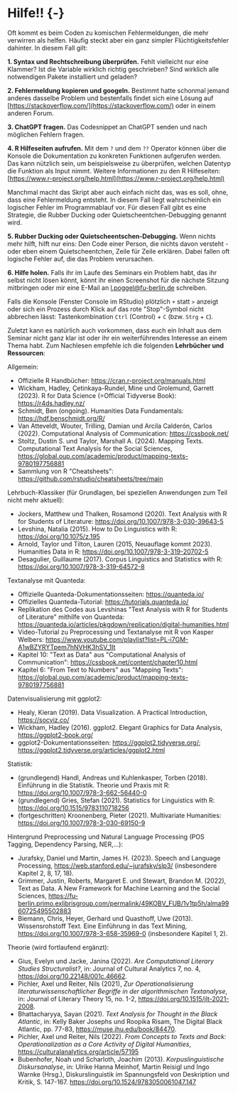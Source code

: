 # Hilfe!! {-} 

Oft kommt es beim Coden zu komischen Fehlermeldungen, die mehr verwirren als helfen. Häufig steckt aber ein ganz simpler Flüchtigkeitsfehler dahinter. In diesem Fall gilt:

**1. Syntax und Rechtschreibung überprüfen.** Fehlt vielleicht nur eine Klammer? Ist die Variable wirklich richtig geschrieben? Sind wirklich alle notwendigen Pakete installiert und geladen?

**2. Fehlermeldung kopieren und googeln.** Bestimmt hatte schonmal jemand anderes dasselbe Problem und bestenfalls findet sich eine Lösung auf [https://stackoverflow.com/](https://stackoverflow.com/) oder in einem anderen Forum.

**3. ChatGPT fragen.** Das Codesnippet an ChatGPT senden und nach möglichen Fehlern fragen.

**4. R Hilfeseiten aufrufen.** Mit dem `?` und dem `??` Operator können über die Konsole die Dokumentation zu konkreten Funktionen aufgerufen werden. Das kann nützlich sein, um beispielsweise zu überprüfen, welchen Datentyp die Funktion als Input nimmt. Weitere Informationen zu den R Hilfeseiten: [https://www.r-project.org/help.html](https://www.r-project.org/help.html) 

Manchmal macht das Skript aber auch einfach nicht das, was es soll, ohne, dass eine Fehlermeldung entsteht. In diesem Fall liegt wahrscheinlich ein logischer Fehler im Programmablauf vor. Für diesen Fall gibt es eine Strategie, die Rubber Ducking oder Quietscheentchen-Debugging genannt wird.

**5. Rubber Ducking oder Quietscheentschen-Debugging.** Wenn nichts mehr hilft, hilft nur eins: Den Code einer Person, die nichts davon versteht - oder eben einem Quietscheentchen, Zeile für Zeile erklären. Dabei fallen oft logische Fehler auf, die das Problem verursachen.

**6. Hilfe holen.** Falls ihr im Laufe des Seminars ein Problem habt, das ihr selbst nicht lösen könnt, könnt ihr einen Screenshot für die nächste Sitzung mitbringen oder mir eine E-Mail an l.poggel@fu-berlin.de schreiben.

Falls die Konsole (Fenster Console im RStudio) plötzlich `+` statt `>` anzeigt oder sich ein Prozess durch Klick auf das rote "Stop"-Symbol nicht abbrechen lässt: Tastenkombination `Ctrl` (Control) + `C` (bzw. `Strg` + `C`).

Zuletzt kann es natürlich auch vorkommen, dass euch ein Inhalt aus dem Seminar nicht ganz klar ist oder ihr ein weiterführendes Interesse an einem Thema habt. Zum Nachlesen empfehle ich die folgenden **Lehrbücher und Ressourcen**:

Allgemein:

* Offizielle R Handbücher: https://cran.r-project.org/manuals.html
* Wickham, Hadley, Çetinkaya-Rundel, Mine und Grolemund, Garrett (2023). R for Data Science (=Official Tidyverse Book): https://r4ds.hadley.nz/
* Schmidt, Ben (ongoing). Humanities Data Fundamentals: https://hdf.benschmidt.org/R/
* Van Atteveldt, Wouter, Trilling, Damian und Arcila Calderón, Carlos (2022). Computational Analysis of Communication: https://cssbook.net/
* Stoltz, Dustin S. und Taylor, Marshall A. (2024). Mapping Texts. Computational Text Analysis for the Social Sciences, https://global.oup.com/academic/product/mapping-texts-9780197756881
* Sammlung von R "Cheatsheets": https://github.com/rstudio/cheatsheets/tree/main


Lehrbuch-Klassiker (für Grundlagen, bei speziellen Anwendungen zum Teil nicht mehr aktuell): 

* Jockers, Matthew und Thalken, Rosamond (2020). Text Analysis with R for Students of Literature: https://doi.org/10.1007/978-3-030-39643-5
* Levshina, Natalia (2015). How to Do Linguistics with R: https://doi.org/10.1075/z.195
* Arnold, Taylor und Tilton, Lauren (2015, Neuauflage kommt 2023). Humanities Data in R:  https://doi.org/10.1007/978-3-319-20702-5
* Desagulier, Guillaume (2017). Corpus Linguistics and Statistics with R: https://doi.org/10.1007/978-3-319-64572-8

Textanalyse mit Quanteda: 

* Offizielle Quanteda-Dokumentationsseiten: https://quanteda.io/
* Offizielles Quanteda-Tutorial:  https://tutorials.quanteda.io/
* Replikation des Codes aus Levshinas "Text Analysis with R for Students of Literature" mithilfe von Quanteda: https://quanteda.io/articles/pkgdown/replication/digital-humanities.html 
* Video-Tutorial zu Preprocessing und Textanalyse mit R von Kasper Welbers: https://www.youtube.com/playlist?list=PL-i7GM-A1wBZYRYTpem7hNVHK3hSV_1It 
* Kapitel 10: "Text as Data" aus "Computational Analysis of Communication":  https://cssbook.net/content/chapter10.html
* Kapitel 6: "From Text to Numbers" aus "Mapping Texts": https://global.oup.com/academic/product/mapping-texts-9780197756881

Datenvisualisierung mit ggplot2:

* Healy, Kieran (2019). Data Visualization. A Practical Introduction, https://socviz.co/
* Wickham, Hadley (2016). ggplot2. Elegant Graphics for Data Analysis, https://ggplot2-book.org/
* ggplot2-Dokumentationsseiten: https://ggplot2.tidyverse.org/;  https://ggplot2.tidyverse.org/articles/ggplot2.html

Statistik: 

* (grundlegend) Handl, Andreas und Kuhlenkasper, Torben (2018). Einführung in die Statistik. Theorie und Praxis mit R: https://doi.org/10.1007/978-3-662-56440-0
* (grundlegend) Gries, Stefan (2021). Statistics for Linguistics with R: https://doi.org/10.1515/9783110718256
* (fortgeschritten) Kroonenberg, Pieter (2021). Multivariate Humanities: https://doi.org/10.1007/978-3-030-69150-9

Hintergrund Preprocessing und Natural Language Processing (POS Tagging, Dependency Parsing, NER,...): 

* Jurafsky, Daniel und Martin, James H. (2023). Speech and Language Processing, https://web.stanford.edu/~jurafsky/slp3/ (insbesondere Kapitel 2, 8, 17, 18).
* Grimmer, Justin, Roberts, Margaret E. und Stewart, Brandon M. (2022), Text as Data. A New Framework for Machine Learning and the Social Sciences,  https://fu-berlin.primo.exlibrisgroup.com/permalink/49KOBV_FUB/1v1tp5h/alma9960725495502883 
* Biemann, Chris, Heyer, Gerhard und Quasthoff, Uwe (2013). Wissensrohstoff Text. Eine Einführung in das Text Mining, https://doi.org/10.1007/978-3-658-35969-0 (insbesondere Kapitel 1, 2).

Theorie (wird fortlaufend ergänzt):

* Gius, Evelyn und Jacke, Janina (2022). *Are Computational Literary Studies Structuralist?*, in: Journal of Cultural Analytics 7, no. 4, https://doi.org/10.22148/001c.46662.
* Pichler, Axel und Reiter, Nils (2021), *Zur Operationalisierung literaturwissenschaftlicher Begriffe in der algorithmischen Textanalyse*, in: Journal of Literary Theory 15, no. 1-2,  https://doi.org/10.1515/jlt-2021-2008. 
* Bhattacharyya, Sayan (2021). *Text Analysis for Thought in the Black Atlantic*, in: Kelly Baker Josephs und Roopika Risam, The Digital Black Atlantic, pp. 77-83, https://muse.jhu.edu/book/84470. 
* Pichler, Axel und Reiter, Nils (2022). *From Concepts to Texts and Back: Operationalization as a Core Activity of Digital Humanities*, https://culturalanalytics.org/article/57195
* Bubenhofer, Noah und Scharloth, Joachim (2013). *Korpuslinguistische Diskursanalyse*, in: Ulrike Hanna Meinhof, Martin Reisigl und Ingo Warnke (Hrsg.), Diskurslinguistik im Spannungsfeld von Deskription und Kritik, S. 147-167. https://doi.org/10.1524/9783050061047.147
